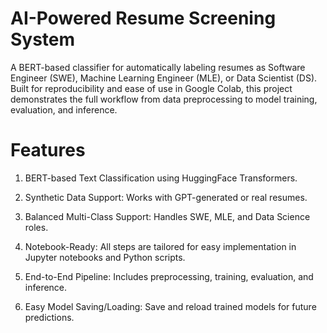 # AI-Powered Resume Screening System

A BERT-based classifier for automatically labeling resumes as Software Engineer (SWE), Machine Learning Engineer (MLE), or Data Scientist (DS). Built for reproducibility and ease of use in Google Colab, this project demonstrates the full workflow from data preprocessing to model training, evaluation, and inference.


# Features
1. BERT-based Text Classification using HuggingFace Transformers.

2. Synthetic Data Support: Works with GPT-generated or real resumes.

3. Balanced Multi-Class Support: Handles SWE, MLE, and Data Science roles.

4. Notebook-Ready: All steps are tailored for easy implementation in Jupyter notebooks and Python scripts.

5. End-to-End Pipeline: Includes preprocessing, training, evaluation, and inference.

6. Easy Model Saving/Loading: Save and reload trained models for future predictions.

